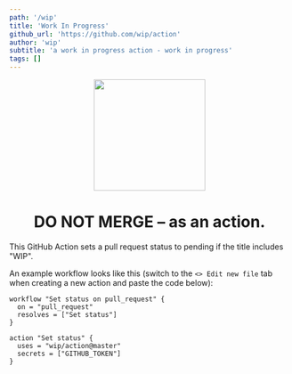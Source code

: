```yaml
---
path: '/wip'
title: 'Work In Progress'
github_url: 'https://github.com/wip/action'
author: 'wip'
subtitle: 'a work in progress action - work in progress'
tags: []
---
```


<p align=center><a href="https://github.com/wip/app/tree/master/assets"><img src="https://github.com/wip/app/raw/master/assets/wip-logo.png" alt="" width="200" height="200"></a></p>

<h1 align="center">DO NOT MERGE – as an action.</h1>

This GitHub Action sets a pull request status to pending if the title includes "WIP".

An example workflow looks like this (switch to the <kbd>`<> Edit new file`</kbd> tab when creating a new action and paste the code below):

```workflow
workflow "Set status on pull_request" {
  on = "pull_request"
  resolves = ["Set status"]
}

action "Set status" {
  uses = "wip/action@master"
  secrets = ["GITHUB_TOKEN"]
}
```
